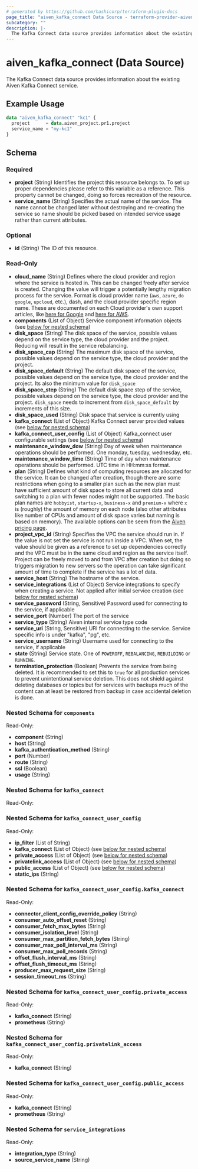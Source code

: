 ```yaml
---
# generated by https://github.com/hashicorp/terraform-plugin-docs
page_title: "aiven_kafka_connect Data Source - terraform-provider-aiven"
subcategory: ""
description: |-
  The Kafka Connect data source provides information about the existing Aiven Kafka Connect service.
---
```


# aiven_kafka_connect (Data Source)

The Kafka Connect data source provides information about the existing Aiven Kafka Connect service.

## Example Usage

```terraform
data "aiven_kafka_connect" "kc1" {
  project      = data.aiven_project.pr1.project
  service_name = "my-kc1"
}
```

<!-- schema generated by tfplugindocs -->
## Schema

### Required

- **project** (String) Identifies the project this resource belongs to. To set up proper dependencies please refer to this variable as a reference. This property cannot be changed, doing so forces recreation of the resource.
- **service_name** (String) Specifies the actual name of the service. The name cannot be changed later without destroying and re-creating the service so name should be picked based on intended service usage rather than current attributes.

### Optional

- **id** (String) The ID of this resource.

### Read-Only

- **cloud_name** (String) Defines where the cloud provider and region where the service is hosted in. This can be changed freely after service is created. Changing the value will trigger a potentially lengthy migration process for the service. Format is cloud provider name (`aws`, `azure`, `do` `google`, `upcloud`, etc.), dash, and the cloud provider specific region name. These are documented on each Cloud provider's own support articles, like [here for Google](https://cloud.google.com/compute/docs/regions-zones/) and [here for AWS](https://docs.aws.amazon.com/AmazonRDS/latest/UserGuide/Concepts.RegionsAndAvailabilityZones.html).
- **components** (List of Object) Service component information objects (see [below for nested schema](#nestedatt--components))
- **disk_space** (String) The disk space of the service, possible values depend on the service type, the cloud provider and the project. Reducing will result in the service rebalancing.
- **disk_space_cap** (String) The maximum disk space of the service, possible values depend on the service type, the cloud provider and the project.
- **disk_space_default** (String) The default disk space of the service, possible values depend on the service type, the cloud provider and the project. Its also the minimum value for `disk_space`
- **disk_space_step** (String) The default disk space step of the service, possible values depend on the service type, the cloud provider and the project. `disk_space` needs to increment from `disk_space_default` by increments of this size.
- **disk_space_used** (String) Disk space that service is currently using
- **kafka_connect** (List of Object) Kafka Connect server provided values (see [below for nested schema](#nestedatt--kafka_connect))
- **kafka_connect_user_config** (List of Object) Kafka_connect user configurable settings (see [below for nested schema](#nestedatt--kafka_connect_user_config))
- **maintenance_window_dow** (String) Day of week when maintenance operations should be performed. One monday, tuesday, wednesday, etc.
- **maintenance_window_time** (String) Time of day when maintenance operations should be performed. UTC time in HH:mm:ss format.
- **plan** (String) Defines what kind of computing resources are allocated for the service. It can be changed after creation, though there are some restrictions when going to a smaller plan such as the new plan must have sufficient amount of disk space to store all current data and switching to a plan with fewer nodes might not be supported. The basic plan names are `hobbyist`, `startup-x`, `business-x` and `premium-x` where `x` is (roughly) the amount of memory on each node (also other attributes like number of CPUs and amount of disk space varies but naming is based on memory). The available options can be seem from the [Aiven pricing page](https://aiven.io/pricing).
- **project_vpc_id** (String) Specifies the VPC the service should run in. If the value is not set the service is not run inside a VPC. When set, the value should be given as a reference to set up dependencies correctly and the VPC must be in the same cloud and region as the service itself. Project can be freely moved to and from VPC after creation but doing so triggers migration to new servers so the operation can take significant amount of time to complete if the service has a lot of data.
- **service_host** (String) The hostname of the service.
- **service_integrations** (List of Object) Service integrations to specify when creating a service. Not applied after initial service creation (see [below for nested schema](#nestedatt--service_integrations))
- **service_password** (String, Sensitive) Password used for connecting to the service, if applicable
- **service_port** (Number) The port of the service
- **service_type** (String) Aiven internal service type code
- **service_uri** (String, Sensitive) URI for connecting to the service. Service specific info is under "kafka", "pg", etc.
- **service_username** (String) Username used for connecting to the service, if applicable
- **state** (String) Service state. One of `POWEROFF`, `REBALANCING`, `REBUILDING` or `RUNNING`.
- **termination_protection** (Boolean) Prevents the service from being deleted. It is recommended to set this to `true` for all production services to prevent unintentional service deletion. This does not shield against deleting databases or topics but for services with backups much of the content can at least be restored from backup in case accidental deletion is done.

<a id="nestedatt--components"></a>
### Nested Schema for `components`

Read-Only:

- **component** (String)
- **host** (String)
- **kafka_authentication_method** (String)
- **port** (Number)
- **route** (String)
- **ssl** (Boolean)
- **usage** (String)


<a id="nestedatt--kafka_connect"></a>
### Nested Schema for `kafka_connect`

Read-Only:



<a id="nestedatt--kafka_connect_user_config"></a>
### Nested Schema for `kafka_connect_user_config`

Read-Only:

- **ip_filter** (List of String)
- **kafka_connect** (List of Object) (see [below for nested schema](#nestedobjatt--kafka_connect_user_config--kafka_connect))
- **private_access** (List of Object) (see [below for nested schema](#nestedobjatt--kafka_connect_user_config--private_access))
- **privatelink_access** (List of Object) (see [below for nested schema](#nestedobjatt--kafka_connect_user_config--privatelink_access))
- **public_access** (List of Object) (see [below for nested schema](#nestedobjatt--kafka_connect_user_config--public_access))
- **static_ips** (String)

<a id="nestedobjatt--kafka_connect_user_config--kafka_connect"></a>
### Nested Schema for `kafka_connect_user_config.kafka_connect`

Read-Only:

- **connector_client_config_override_policy** (String)
- **consumer_auto_offset_reset** (String)
- **consumer_fetch_max_bytes** (String)
- **consumer_isolation_level** (String)
- **consumer_max_partition_fetch_bytes** (String)
- **consumer_max_poll_interval_ms** (String)
- **consumer_max_poll_records** (String)
- **offset_flush_interval_ms** (String)
- **offset_flush_timeout_ms** (String)
- **producer_max_request_size** (String)
- **session_timeout_ms** (String)


<a id="nestedobjatt--kafka_connect_user_config--private_access"></a>
### Nested Schema for `kafka_connect_user_config.private_access`

Read-Only:

- **kafka_connect** (String)
- **prometheus** (String)


<a id="nestedobjatt--kafka_connect_user_config--privatelink_access"></a>
### Nested Schema for `kafka_connect_user_config.privatelink_access`

Read-Only:

- **kafka_connect** (String)


<a id="nestedobjatt--kafka_connect_user_config--public_access"></a>
### Nested Schema for `kafka_connect_user_config.public_access`

Read-Only:

- **kafka_connect** (String)
- **prometheus** (String)



<a id="nestedatt--service_integrations"></a>
### Nested Schema for `service_integrations`

Read-Only:

- **integration_type** (String)
- **source_service_name** (String)


